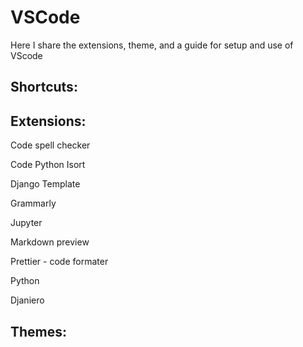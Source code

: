 # VSCode
Here I share the extensions, theme, and a guide for setup and use of VScode

## Shortcuts:

## Extensions:

Code spell checker

Code Python Isort

Django Template

Grammarly

Jupyter

Markdown preview

Prettier - code formater

Python

Djaniero

## Themes:
